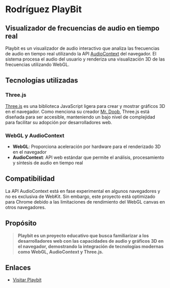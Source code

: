 # Rodríguez PlayBit

## Visualizador de frecuencias de audio en tiempo real

Playbit es un visualizador de audio interactivo que analiza las frecuencias de audio en tiempo real utilizando la API [AudioContext](https://developer.mozilla.org/en-US/docs/Web/API/AudioContext) del navegador. El sistema procesa el audio del usuario y renderiza una visualización 3D de las frecuencias utilizando WebGL.

## Tecnologías utilizadas

### Three.js
[Three.js](https://github.com/mrdoob/three.js/) es una biblioteca JavaScript ligera para crear y mostrar gráficos 3D en el navegador. Como menciona su creador [Mr. Doob](https://github.com/mrdoob), Three.js está diseñada para ser accesible, manteniendo un bajo nivel de complejidad para facilitar su adopción por desarrolladores web.

### WebGL y AudioContext
- **WebGL**: Proporciona aceleración por hardware para el renderizado 3D en el navegador
- **AudioContext**: API web estándar que permite el análisis, procesamiento y síntesis de audio en tiempo real

## Compatibilidad

La API AudioContext está en fase experimental en algunos navegadores y no es exclusiva de WebKit. Sin embargo, este proyecto está optimizado para Chrome debido a las limitaciones de rendimiento del WebGL canvas en otros navegadores.

## Propósito

> **Playbit es un proyecto educativo que busca familiarizar a los desarrolladores web con las capacidades de audio y gráficos 3D en el navegador, demostrando la integración de tecnologías modernas como WebGL, AudioContext y Three.js.**

## Enlaces

- [Visitar Playbit](http://juanfuent.es/rdz-playbit)

